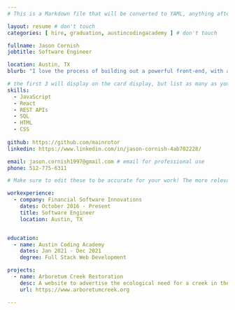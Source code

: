```yaml
---
# This is a Markdown file that will be converted to YAML, anything after a `#` is a comment and won't be read

layout: resume # don't touch
categories: [ hire, graduation, austincodingacademy ] # don't touch

fullname: Jason Cornish
jobtitle: Software Engineer

location: Austin, TX
blurb: "I love the process of building out a powerful front-end, with a focus on the user's experience."

# the first 3 will display on the card display, but list as many as you want, they will be visible on your hire page
skills:
  - JavaScript
  - React
  - REST APIs
  - SQL
  - HTML
  - CSS
  
github: https://github.com/mainrotor
linkedin: https://www.linkedin.com/in/jason-cornish-4ab702228/

email: jason.cornish1997@gmail.com # email for professional use
phone: 512-775-6311

# Make sure to edit these to be accurate for your work! The more relevant the better if the role was technical, don't feel like you need to put every job you've had.

workexperience:
  - company: Financial Software Innovations
    dates: October 2016 - Present
    title: Software Engineer
    location: Austin, TX


education:
  - name: Austin Coding Academy
    dates: Jan 2021 - Dec 2021
    degree: Full Stack Web Development

projects:
  - name: Arboretum Creek Restoration
    desc: A website to advertise the ecological need for a creek in the Seattle Arboretum park.
    url: https://www.arboretumcreek.org

---
```

